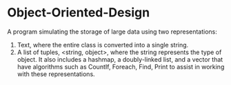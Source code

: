 # Object-Oriented-Design
A program simulating the storage of large data using two representations:
1. Text, where the entire class is converted into a single string.
2. A list of tuples, <string, object>, where the string represents the type of object.
It also includes a hashmap, a doubly-linked list, and a vector that have algorithms such as CountIf, Foreach, Find, Print to assist in working with these representations.
